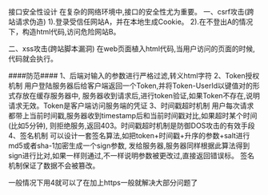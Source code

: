 接口安全性设计
在复杂的网络环境中,接口的安全性尤为重要。
一、csrf攻击(跨站请求伪造)
1).登录受信任网站A，并在本地生成Cookie。
2).在不登出A的情况下，构造html代码,访问危险网站B。

二、xss攻击(跨站脚本漏洞)
在web页面植入html代码,当用户访问的页面的时候,代码就会执行。

####防范####
1、后端对输入的参数进行严格过滤,转义html字符
2、Token授权机制 
用户登陆服务器后给客户端返回一个Token,并将Token-UserId以键值对的形式存放在缓存服务器中,
服务器收到请求后,进行token验证,如果Token不存在,说明请求无效。Token是客户端访问服务端的凭证
3、时间戳超时机制 
用户每次请求都带上当前时间戳,服务器收到timestamp后和当前时间戳对比,如果超时某个时间(比如5分钟),
则拒绝服务,返回403。时间戳超时机制是防御DOS攻击的有效手段
4、签名机制
可以设计一套签名算法,如把token+时间戳+升序的参数+salt进行md5或者sha-1加密生成一个sign参数,
发给服务器,服务器同样根据此算法得到sign进行比对,如果一样则通过,不一样说明参数被更改过,直接返回错误标。
签名机制保证了数据不会被篡改。

一般情况下用4就可以了在加上https一般就解决大部分问题了
